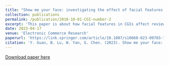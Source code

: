 ```yaml
---
title: "Show me your face: investigating the effect of facial features in review images on review helpfulness"
collection: publications
permalink: /publication/2010-10-01-CGI-number-2
excerpt: 'This paper is about how facial features in CGIs affect review helpfulness.'
date: 2023-04-17
venue: 'Electronic Commerce Research'
paperurl: 'https://link.springer.com/article/10.1007/s10660-023-09703-7'
citation: 'Y. Guan, B. Lu, W. Yan, G. Chen. (2023). Show me your face: investigating the effect of facial features in review images on review helpfulness; <i>Electronic Commerce Research</i>. Forthcoming.'
---
```



[Download paper here](http://sophieyueguan.github.io/files/ECR_2023.pdf)

